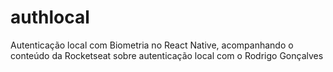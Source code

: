 # authlocal
Autenticação local com Biometria no React Native, acompanhando o conteúdo da Rocketseat sobre autenticação local com o Rodrigo Gonçalves
